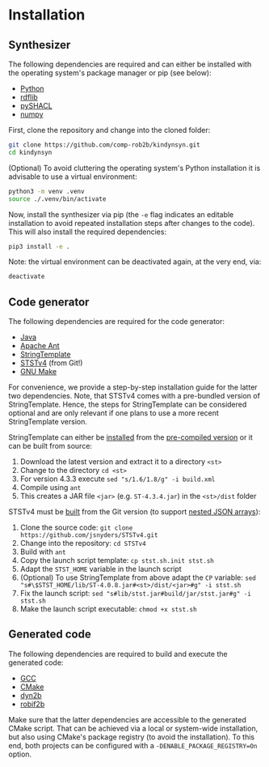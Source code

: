 # Installation

## Synthesizer

The following dependencies are required and can either be installed with the operating system's package manager or pip (see below):

* [Python](https://www.python.org/)
* [rdflib](https://github.com/RDFLib/rdflib)
* [pySHACL](https://github.com/RDFLib/pySHACL)
* [numpy](https://numpy.org/)

First, clone the repository and change into the cloned folder:
```bash
git clone https://github.com/comp-rob2b/kindynsyn.git
cd kindynsyn
```

(Optional) To avoid cluttering the operating system's Python installation it is advisable to use a virtual environment:

```bash
python3 -m venv .venv
source ./.venv/bin/activate
```

Now, install the synthesizer via pip (the `-e` flag indicates an editable installation to avoid repeated installation steps after changes to the code). This will also install the required dependencies:
```bash
pip3 install -e .
```

Note: the virtual environment can be deactivated again, at the very end, via:
```bash
deactivate
```


## Code generator

The following dependencies are required for the code generator:

* [Java](https://openjdk.org/)
* [Apache Ant](https://ant.apache.org/)
* [StringTemplate](https://www.stringtemplate.org/)
* [STSTv4](https://github.com/jsnyders/STSTv4) (from Git!)
* [GNU Make](https://www.gnu.org/software/make/)

For convenience, we provide a step-by-step installation guide for the latter two dependencies. Note, that STSTv4 comes with a pre-bundled version of StringTemplate. Hence, the steps for StringTemplate can be considered optional and are only relevant if one plans to use a more recent StringTemplate version.

StringTemplate can either be [installed](https://github.com/antlr/stringtemplate4/blob/master/doc/java.md#installation) from the [pre-compiled version](https://www.stringtemplate.org/download.html) or it can be built from source:

1. Download the latest version and extract it to a directory `<st>`
2. Change to the directory `cd <st>`
2. For version 4.3.3 execute `sed "s/1.6/1.8/g" -i build.xml`
3. Compile using `ant`
4. This creates a JAR file `<jar>` (e.g. `ST-4.3.4.jar`) in the `<st>/dist` folder

STSTv4 must be [built](https://github.com/jsnyders/STSTv4#install-instructions) from the Git version (to support [nested JSON arrays](https://github.com/jsnyders/STSTv4/commit/6f72c8cc19b773bab015ef9cf58cabd2cb2984c8)):

1. Clone the source code: `git clone https://github.com/jsnyders/STSTv4.git`
2. Change into the repository: `cd STSTv4`
3. Build with `ant`
4. Copy the launch script template: `cp stst.sh.init stst.sh`
5. Adapt the `STST_HOME` variable in the launch script
6. (Optional) To use StringTemplate from above adapt the `CP` variable: `sed "s#\$STST_HOME/lib/ST-4.0.8.jar#<st>/dist/<jar>#g" -i stst.sh`
7. Fix the launch script: `sed "s#lib/stst.jar#build/jar/stst.jar#g" -i stst.sh`
8. Make the launch script executable: `chmod +x stst.sh`


## Generated code

The following dependencies are required to build and execute the generated code:

* [GCC](https://gcc.gnu.org/)
* [CMake](https://cmake.org/)
* [dyn2b](https://github.com/comp-rob2b/dyn2b)
* [robif2b](https://github.com/rosym-project/robif2b)

Make sure that the latter dependencies are accessible to the generated CMake script. That can be achieved via a local or system-wide installation, but also using CMake's package registry (to avoid the installation). To this end, both projects can be configured with a `-DENABLE_PACKAGE_REGISTRY=On` option.
